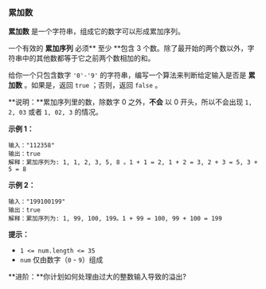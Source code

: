 ### 累加数 ###
**累加数** 是一个字符串，组成它的数字可以形成累加序列。

一个有效的 **累加序列** 必须** 至少 **包含 3 个数。除了最开始的两个数以外，字符串中的其他数都等于它之前两个数相加的和。

给你一个只包含数字 `'0'-'9'` 的字符串，编写一个算法来判断给定输入是否是 **累加数** 。如果是，返回 `true` ；否则，返回 `false` 。

**说明：**累加序列里的数，除数字 0 之外，**不会** 以 0 开头，所以不会出现 `1, 2, 03` 或者 `1, 02, 3` 的情况。



**示例 1：**

```
输入："112358"
输出：true 
解释：累加序列为: 1, 1, 2, 3, 5, 8 。1 + 1 = 2, 1 + 2 = 3, 2 + 3 = 5, 3 + 5 = 8
```

**示例 2：**

```
输入："199100199"
输出：true 
解释：累加序列为: 1, 99, 100, 199。1 + 99 = 100, 99 + 100 = 199
```



**提示：**

* `1 <= num.length <= 35`
* `num` 仅由数字（`0` - `9`）组成


**进阶：**你计划如何处理由过大的整数输入导致的溢出?



